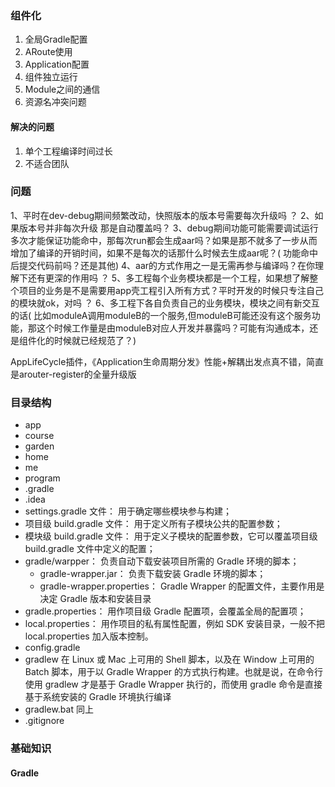 ### 组件化

1. 全局Gradle配置
2. ARoute使用
3. Application配置
4. 组件独立运行
5. Module之间的通信
6. 资源名冲突问题

#### 解决的问题

1. 单个工程编译时间过长
2. 不适合团队

### 问题

1、平时在dev-debug期间频繁改动，快照版本的版本号需要每次升级吗 ？ 2、如果版本号并非每次升级 那是自动覆盖吗？
3、debug期间功能可能需要调试运行多次才能保证功能命中，那每次run都会生成aar吗？如果是那不就多了一步从而增加了编译的开销时间，如果不是每次的话那什么时候去生成aar呢？(
功能命中后提交代码前吗？还是其他)
4、aar的方式作用之一是无需再参与编译吗？在你理解下还有更深的作用吗 ？
5、多工程每个业务模块都是一个工程，如果想了解整个项目的业务是不是需要用app壳工程引入所有方式？平时开发的时候只专注自己的模块就ok，对吗 ？
6、多工程下各自负责自己的业务模块，模块之间有新交互的话(
比如moduleA调用moduleB的一个服务,但moduleB可能还没有这个服务功能，那这个时候工作量是由moduleB对应人开发并暴露吗？可能有沟通成本，还是组件化的时候就已经规范了？)

AppLifeCycle插件，《Application生命周期分发》性能+解耦出发点真不错，简直是arouter-register的全量升级版

### 目录结构

- app
- course
- garden
- home
- me
- program
- .gradle
- .idea
- settings.gradle 文件： 用于确定哪些模块参与构建；
- 项目级 build.gradle 文件： 用于定义所有子模块公共的配置参数；
- 模块级 build.gradle 文件： 用于定义子模块的配置参数，它可以覆盖项目级 build.gradle 文件中定义的配置；
- gradle/warpper： 负责自动下载安装项目所需的 Gradle 环境的脚本；
    - gradle-wrapper.jar： 负责下载安装 Gradle 环境的脚本；
    - gradle-wrapper.properties： Gradle Wrapper 的配置文件，主要作用是决定 Gradle 版本和安装目录
- gradle.properties： 用作项目级 Gradle 配置项，会覆盖全局的配置项；
- local.properties： 用作项目的私有属性配置，例如 SDK 安装目录，一般不把 local.properties 加入版本控制。
- config.gradle
- gradlew 在 Linux 或 Mac 上可用的 Shell 脚本，以及在 Window 上可用的 Batch 脚本，用于以 Gradle Wrapper
  的方式执行构建。也就是说，在命令行使用 gradlew 才是基于 Gradle Wrapper 执行的，而使用 gradle 命令是直接基于系统安装的 Gradle 环境执行编译
- gradlew.bat 同上
- .gitignore

### 基础知识

#### Gradle
